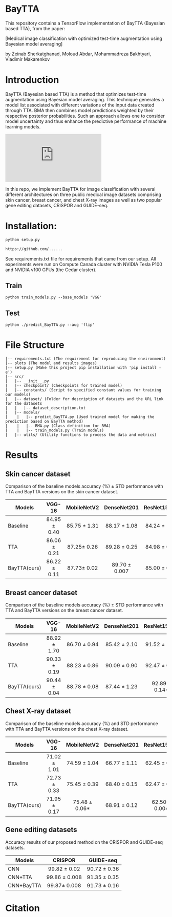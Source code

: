 # BayTTA

This repository contains a TensorFlow implementation of BayTTA (Bayesian based TTA), from the paper: 

[Medical image classification with optimized test-time augmentation using
Bayesian model averaging]

by Zeinab Sherkatghanad, Moloud Abdar, Mohammadreza Bakhtyari, Vladimir Makarenkov



# Introduction

BayTTA (Bayesian based TTA) is a method that optimizes test-time augmentation using Bayesian model averaging. This technique generates a model list associated with different variations of the input data created through TTA. BMA then combines model predictions weighted by their respective posterior probabilities. Such an approach allows one to consider model uncertainty and thus enhance the predictive performance of machine learning models. 

![TTA-BMA-Med.pdf](https://github.com/Z-Sherkat/BayTTA/files/14214336/TTA-BMA-Med.pdf)



In this repo, we implement BayTTA for image classification with several different architectures on three public medical image datasets comprising skin cancer, breast cancer, and chest X-ray images as well as two popular gene editing datasets, CRISPOR and GUIDE-seq.



# Installation:

```bash
python setup.py 
```


```bash
https://github.com/......
```


See requirements.txt file for requirements that came from our setup. All experiments were run on 
Compute Canada cluster with NVIDIA Tesla P100 and NVIDIA v100 GPUs (the Cedar cluster).
## Train 

```
python train_models.py --base_models 'VGG'
```

## Test 

```
python ./predict_BayTTA.py --aug 'flip'
```

# File Structure

```
|-- requirements.txt (The requirement for reproducing the environment)
|-- plots (The model and results images)
|-- setup.py (Make this project pip installation with 'pip install -e')
|-- src/ 
|   |-- __init__.py
|   |-- checkpoint/ (Checkpoints for trained model)
|   |-- constants/ (Script to specified constant values for training our models)
|   |-- dataset/ (Folder for description of datasets and the URL link for the datasets
|   |   |-- dataset_description.txt
|   |-- models/
|    |   |-- predict_BayTTA.py (Used trained model for making the prediction based on BayTTA method) 
|    |   |-- BMA.py (Class definition for BMA)
|    |   |-- train_models.py (Train models)
|   |-- utils/ (Utility functions to process the data and metrics)

```


# Results

## Skin cancer dataset

Comparison of the baseline models accuracy (%) ± STD performance with TTA and BayTTA versions on the skin cancer dataset. 


|Models 	|VGG-16 	|MobileNetV2 	|DenseNet201 	|ResNet152V2 	|InceptionResNetV2|
| --------------|:-------------:|:-------------:|:-------------:|:-------------:|:---------------:|
|Baseline 	|84.95 ± 0.40	|85.75 ± 1.31	|88.17 ± 1.08	|84.24 ± 1.08	|81.63 ± 1.70	  |
|TTA 		|86.06 ± 0.21 	|87.25± 0.26 	|89.28 ± 0.25 	|84.98 ± 0.43 	|83.22± 0.35	  |
|BayTTA(ours) 	|86.22 ± 0.11	|87.73± 0.02	|89.70 ± 0.007	|85.00 ± 0.17	|83.94 ± 0.17	  |


## Breast cancer  dataset
Comparison of the baseline models accuracy (%) ± STD performance with TTA and BayTTA versions on the breast cancer dataset. 


|Models 	|VGG-16 	|MobileNetV2 	|DenseNet201 	|ResNet152V2 	|InceptionResNetV2|
| --------------|:-------------:|:-------------:|:-------------:|:-------------:|:---------------:|
|Baseline 	|88.92 ± 1.70 	|86.70 ± 0.94	| 85.42 ± 2.10	| 91.52 ± 1.18	| 91.25 ± 0.98	  |
|TTA 		|90.33 ± 0.19 	|88.23 ± 0.86	| 90.09 ± 0.90	| 92.47 ± 0.51	| 92.95 ± 0.50	  |
|BayTTA(ours) 	|90.44 ± 0.04	| 88.78 ± 0.08	| 87.44 ± 1.23	| 92.89 ± 0.14*	| 92.55 ± 0.29	  |



## Chest X-ray dataset
Comparison of the baseline models accuracy (%) and STD performance with TTA and BayTTA versions on the chest X-ray dataset.


|Models 	|VGG-16 	|MobileNetV2 	|DenseNet201 	|ResNet152V2 	|InceptionResNetV2|
| --------------|:-------------:|:-------------:|:-------------:|:-------------:|:---------------:|
|Baseline 	|71.02 ± 1.01 	| 74.59 ± 1.04 	| 66.77 ± 1.11 	| 62.45 ± 0.17 	|70.45 ± 1.80	  |
|TTA  		|72.73 ± 0.33 	| 75.45 ± 0.39 	| 68.40 ± 0.15 	| 62.47 ± 0.05 	|71.61± 0.41	  |
|BayTTA(ours)  	|71.95 ± 0.17  	|75.48 ± 0.06* 	| 68.91 ± 0.12 	| 62.50 ± 0.004 |73.08± 0.23	  |


## Gene editing datasets
Accuracy results of our proposed method on the CRISPOR and GUIDE-seq datasets.

|Models 	  |CRISPOR 	      |GUIDE-seq	|
| ----------|:-------------:|:-------------:|
|CNN		    | 99.82 ± 0.02	| 90.72 ± 0.36  |
|CNN+TTA	  | 99.86 ± 0.008	| 91.35 ± 0.35  |
|CNN+BayTTA |99.87± 0.008	  | 91.73 ± 0.16  |


# Citation




